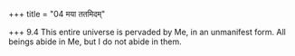 +++
title = "04 मया ततमिदम्"

+++
9.4 This entire universe is pervaded by Me, in an unmanifest form. All
beings abide in Me, but I do not abide in them.
